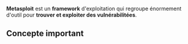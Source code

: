 
**Metasploit** est un **framework** d'exploitation qui regroupe énormement d'outil pour **trouver et exploiter des vulnérabilitées**.


## __Concepte important__